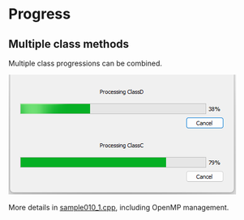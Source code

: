 # Progress

## Multiple class methods

Multiple class progressions can be combined.

![sample010_1](../../images/samples/sample010_1.png)

More details in [sample010_1.cpp](/src/src_samples/src_sample010_1/sample010_1.cpp), including OpenMP management.